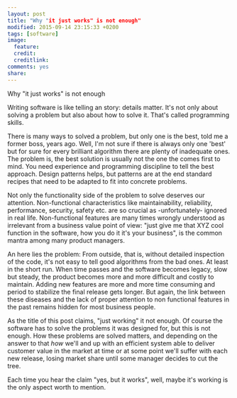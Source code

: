 ```yaml
---
layout: post
title: "Why "it just works" is not enough"
modified: 2015-09-14 23:15:33 +0200
tags: [software]
image:
  feature: 
  credit: 
  creditlink: 
comments: yes
share: 
---
```


Why "it just works" is not enough

Writing software is like telling an story: details matter. It's not only about solving a problem but also about how to solve it. That's called programming skills.

There is many ways to solved a problem, but only one is the best, told me a former boss, years ago. Well, I'm not sure if there is always only one 'best' but for sure for every brilliant algorithm there are plenty of inadequate ones. The problem is, the best solution is usually not the one the comes first to mind. You need experience and programming discipline to tell the best approach. Design patterns helps, but patterns are at the end standard recipes that need to be adapted to fit into concrete problems.

Not only the functionality side of the problem to solve deserves our attention. Non-functional characteristics like maintainability, reliability, performance, security, safety etc. are so crucial as -unfortunately- ignored in real life. Non-functional features are many times wrongly understood as irrelevant from a business value point of view: "just give me that XYZ cool function in the software, how you do it it's your business", is the common mantra among many product managers.  

An here lies the problem: From outside, that is, without detailed inspection of the code, it's not easy to tell good algorithms from the bad ones. At least in the short run. When time passes and the software becomes legacy, slow but steady, the product becomes more and more difficult and costly to maintain. Adding new features are more and more time consuming and period to stabilize the final release gets longer. But again, the link between these diseases and the lack of proper attention to non functional features in the past remains hidden for most business people.
  
As the title of this post claims, "just working" it not enough. Of course the software has to solve the problems it was designed for, but this is not enough. How these problems are solved matters, and depending on the answer to that *how* we'll and up with an efficient system able to deliver customer value in the market at time or at some point we'll suffer with each new release, losing market share until some manager decides to cut the tree.

Each time you hear the claim "yes, but it works", well, maybe it's working is the only aspect worth to mention.    
    
